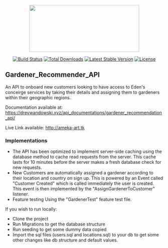 <p align="center"><a href="https://ouredenlife.com/" target="_blank"><img src="https://dreywandowski.xyz/images/eden-logo_lcepc6.svg" width="350" height="150"></a></p>

<p align="center">
<a href="#"><img src="https://travis-ci.org/laravel/framework.svg" alt="Build Status"></a>
<a href="#"><img src="https://img.shields.io/packagist/dt/laravel/framework" alt="Total Downloads"></a>
<a href="#"><img src="https://img.shields.io/packagist/v/laravel/framework" alt="Latest Stable Version"></a>
<a href="#"><img src="https://img.shields.io/packagist/l/laravel/framework" alt="License"></a>
</p>

## Gardener_Recommender_API

An API to onboard new customers looking to have access to Eden's conceirge services by taking their details and assigning them to gardeners within their geographic regions.
 
 Documentation available at: <!--https://documenter.getpostman.com/view/11897292/UVkqrEdv#cd8b3eb0-4e07-4f54-8230-7c4827ceda7c-->
 https://dreywandowski.xyz/api_documentations/gardener_recommendation_api/
 
 Live Link available: http://ameka-art.tk
 
 ### Implementations
 - The API has been optimized to implement server-side caching using the database method to cache read requests from the server.
    This cache lasts for 10 minutes before the server makes a fresh database check for new requests.
 - New Customers are automatically assigned a gardener according to their 
 location and country on sign up. This is powered by an Event called "Customer Created" which is called immediately the user is created.
 This event is then implemented by the "AssignGardenerToCustomer" listener.
 - Feature testing Using the "GardenerTest" feature test file.
    



 
 
 
 If you wish to run locally:
- Clone the project 
- Run Migrations to get the database structure
- Run seeding to get some dummy data copied
- Import the sql files (users.sql and locations.sql) to your db to get some other changes like db structure
and default values.
